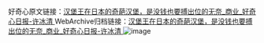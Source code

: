 好奇心原文链接：[汉堡王在日本的奇葩汉堡，是没钱也要搏出位的无奈_商业_好奇心日报-许冰清 ](https://www.qdaily.com/articles/11616.html)
WebArchive归档链接：[汉堡王在日本的奇葩汉堡，是没钱也要搏出位的无奈_商业_好奇心日报-许冰清 ](http://web.archive.org/web/20190623170828/https://www.qdaily.com/articles/11616.html)
![image](http://ww3.sinaimg.cn/large/007d5XDply1g3wad5b3qdj30u04554qp)